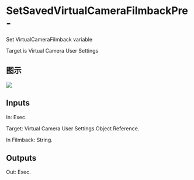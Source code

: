 # SetSavedVirtualCameraFilmbackPre-

Set VirtualCameraFilmback variable

Target is Virtual Camera User Settings

## 图示

![]($-20221218-21300954.png)

## Inputs

In: Exec.

Target: Virtual Camera User Settings Object Reference.

In Filmback: String.  

## Outputs

Out: Exec.

